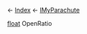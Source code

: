 ← [Index](Api-Index) ← [IMyParachute](SpaceEngineers.Game.ModAPI.Ingame.IMyParachute)

[float](System.Single) OpenRatio